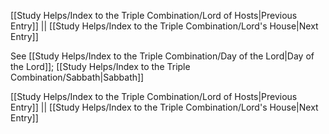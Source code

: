 [[Study Helps/Index to the Triple Combination/Lord of Hosts|Previous Entry]]  ||  [[Study Helps/Index to the Triple Combination/Lord's House|Next Entry]]

 See [[Study Helps/Index to the Triple Combination/Day of the Lord|Day of the Lord]]; [[Study Helps/Index to the Triple Combination/Sabbath|Sabbath]]

[[Study Helps/Index to the Triple Combination/Lord of Hosts|Previous Entry]]  ||  [[Study Helps/Index to the Triple Combination/Lord's House|Next Entry]]